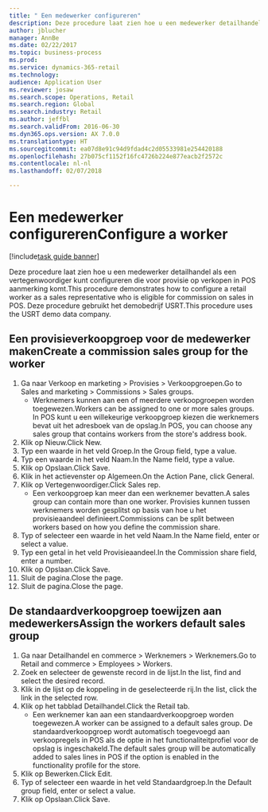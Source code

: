 ```yaml
--- 
title: " Een medewerker configureren"
description: Deze procedure laat zien hoe u een medewerker detailhandel als een vertegenwoordiger kunt configureren die voor provisie op verkopen in POS aanmerking komt.
author: jblucher
manager: AnnBe
ms.date: 02/22/2017
ms.topic: business-process
ms.prod: 
ms.service: dynamics-365-retail
ms.technology: 
audience: Application User
ms.reviewer: josaw
ms.search.scope: Operations, Retail
ms.search.region: Global
ms.search.industry: Retail
ms.author: jeffbl
ms.search.validFrom: 2016-06-30
ms.dyn365.ops.version: AX 7.0.0
ms.translationtype: HT
ms.sourcegitcommit: ea07d8e91c94d9fdad4c2d05533981e254420188
ms.openlocfilehash: 27b075cf1152f16fc4726b224e877eacb2f2572c
ms.contentlocale: nl-nl
ms.lasthandoff: 02/07/2018

---
```

# <a name="configure-a-worker"></a><span data-ttu-id="60983-103"> Een medewerker configureren</span><span class="sxs-lookup"><span data-stu-id="60983-103">Configure a worker</span></span>

[!include[task guide banner](../includes/task-guide-banner.md)]

<span data-ttu-id="60983-104">Deze procedure laat zien hoe u een medewerker detailhandel als een vertegenwoordiger kunt configureren die voor provisie op verkopen in POS aanmerking komt.</span><span class="sxs-lookup"><span data-stu-id="60983-104">This procedure demonstrates how to configure a retail worker as a sales representative who is eligible for commission on sales in POS.</span></span> <span data-ttu-id="60983-105">Deze procedure gebruikt het demobedrijf USRT.</span><span class="sxs-lookup"><span data-stu-id="60983-105">This procedure uses the USRT demo data company.</span></span>


## <a name="create-a-commission-sales-group-for-the-worker"></a><span data-ttu-id="60983-106">Een provisieverkoopgroep voor de medewerker maken</span><span class="sxs-lookup"><span data-stu-id="60983-106">Create a commission sales group for the worker</span></span>
1. <span data-ttu-id="60983-107">Ga naar Verkoop en marketing > Provisies > Verkoopgroepen.</span><span class="sxs-lookup"><span data-stu-id="60983-107">Go to Sales and marketing > Commissions > Sales groups.</span></span>
    * <span data-ttu-id="60983-108">Werknemers kunnen aan een of meerdere verkoopgroepen worden toegewezen.</span><span class="sxs-lookup"><span data-stu-id="60983-108">Workers can be assigned to one or more sales groups.</span></span> <span data-ttu-id="60983-109">In POS kunt u een willekeurige verkoopgroep kiezen die werknemers bevat uit het adresboek van de opslag.</span><span class="sxs-lookup"><span data-stu-id="60983-109">In POS, you can choose any sales group that contains workers from the store's address book.</span></span>  
2. <span data-ttu-id="60983-110">Klik op Nieuw.</span><span class="sxs-lookup"><span data-stu-id="60983-110">Click New.</span></span>
3. <span data-ttu-id="60983-111">Typ een waarde in het veld Groep.</span><span class="sxs-lookup"><span data-stu-id="60983-111">In the Group field, type a value.</span></span>
4. <span data-ttu-id="60983-112">Typ een waarde in het veld Naam.</span><span class="sxs-lookup"><span data-stu-id="60983-112">In the Name field, type a value.</span></span>
5. <span data-ttu-id="60983-113">Klik op Opslaan.</span><span class="sxs-lookup"><span data-stu-id="60983-113">Click Save.</span></span>
6. <span data-ttu-id="60983-114">Klik in het actievenster op Algemeen.</span><span class="sxs-lookup"><span data-stu-id="60983-114">On the Action Pane, click General.</span></span>
7. <span data-ttu-id="60983-115">Klik op Vertegenwoordiger.</span><span class="sxs-lookup"><span data-stu-id="60983-115">Click Sales rep.</span></span>
    * <span data-ttu-id="60983-116">Een verkoopgroep kan meer dan een werknemer bevatten.</span><span class="sxs-lookup"><span data-stu-id="60983-116">A sales group can contain more than one worker.</span></span> <span data-ttu-id="60983-117">Provisies kunnen tussen werknemers worden gesplitst op basis van hoe u het provisieaandeel definieert.</span><span class="sxs-lookup"><span data-stu-id="60983-117">Commissions can be split between workers based on how you define the commission share.</span></span>  
8. <span data-ttu-id="60983-118">Typ of selecteer een waarde in het veld Naam.</span><span class="sxs-lookup"><span data-stu-id="60983-118">In the Name field, enter or select a value.</span></span>
9. <span data-ttu-id="60983-119">Typ een getal in het veld Provisieaandeel.</span><span class="sxs-lookup"><span data-stu-id="60983-119">In the Commission share field, enter a number.</span></span>
10. <span data-ttu-id="60983-120">Klik op Opslaan.</span><span class="sxs-lookup"><span data-stu-id="60983-120">Click Save.</span></span>
11. <span data-ttu-id="60983-121">Sluit de pagina.</span><span class="sxs-lookup"><span data-stu-id="60983-121">Close the page.</span></span>
12. <span data-ttu-id="60983-122">Sluit de pagina.</span><span class="sxs-lookup"><span data-stu-id="60983-122">Close the page.</span></span>

## <a name="assign-the-workers-default-sales-group"></a><span data-ttu-id="60983-123">De standaardverkoopgroep toewijzen aan medewerkers</span><span class="sxs-lookup"><span data-stu-id="60983-123">Assign the workers default sales group</span></span>
1. <span data-ttu-id="60983-124">Ga naar Detailhandel en commerce > Werknemers > Werknemers.</span><span class="sxs-lookup"><span data-stu-id="60983-124">Go to Retail and commerce > Employees > Workers.</span></span>
2. <span data-ttu-id="60983-125">Zoek en selecteer de gewenste record in de lijst.</span><span class="sxs-lookup"><span data-stu-id="60983-125">In the list, find and select the desired record.</span></span>
3. <span data-ttu-id="60983-126">Klik in de lijst op de koppeling in de geselecteerde rij.</span><span class="sxs-lookup"><span data-stu-id="60983-126">In the list, click the link in the selected row.</span></span>
4. <span data-ttu-id="60983-127">Klik op het tabblad Detailhandel.</span><span class="sxs-lookup"><span data-stu-id="60983-127">Click the Retail tab.</span></span>
    * <span data-ttu-id="60983-128">Een werknemer kan aan een standaardverkoopgroep worden toegewezen.</span><span class="sxs-lookup"><span data-stu-id="60983-128">A worker can be assigned to a default sales group.</span></span> <span data-ttu-id="60983-129">De standaardverkoopgroep wordt automatisch toegevoegd aan verkoopregels in POS als de optie in het functionaliteitprofiel voor de opslag is ingeschakeld.</span><span class="sxs-lookup"><span data-stu-id="60983-129">The default sales group will be automatically added to sales lines in POS if the option is enabled in the functionality profile for the store.</span></span>  
5. <span data-ttu-id="60983-130">Klik op Bewerken.</span><span class="sxs-lookup"><span data-stu-id="60983-130">Click Edit.</span></span>
6. <span data-ttu-id="60983-131">Typ of selecteer een waarde in het veld Standaardgroep.</span><span class="sxs-lookup"><span data-stu-id="60983-131">In the Default group field, enter or select a value.</span></span>
7. <span data-ttu-id="60983-132">Klik op Opslaan.</span><span class="sxs-lookup"><span data-stu-id="60983-132">Click Save.</span></span>


